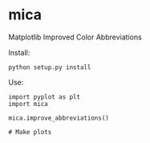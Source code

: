 # mica
Matplotlib Improved Color Abbreviations

Install:

    python setup.py install

Use:

    import pyplot as plt
    import mica

    mica.improve_abbreviations()

    # Make plots
